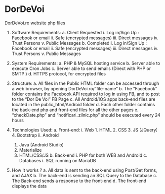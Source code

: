 # DorDeVoi
DorDeVoi.ro website php files
1.	Software Requirements:
    a.	Client Requested
      i.	Log in/Sign Up : Facebook or email
      ii.	Safe (encrypted messages)
      iii.	Direct messages
      iv.	Trust Persons
      v.	Public Messages
    b.	Completed
      i.	Log in/Sign Up : Facebook or email
      ii.	Safe (encrypted messages)
      iii.	Direct messages
      iv.	Trust Persons
      v.	Public Messages


2.	System Requirements:
    a.	PHP & MySQL hosting service
    b.	Server able to execute Cron Jobs
    c.	Server able to send emails (Direct with PHP or SMTP )
    d.	HTTPS protocol, for encrypted files

3.	Structure:
    a.	All files in the Public HTML folder can be accessed through a web browser, by opening DorDeVoi.ro/”file-name”
    b.	The “Facebook” folder contains the Facebook API required to log in using FB, and to post to the “Dor De Voi” FB Page
    c.	All Android/IOS apps back-end files are located in the public_html/Android folder
    d.	Each other folder contains the back-end php and front-end files for all the other pages
    e.	“checkDate.php” and “notificari_zilnic.php” should be executed every 24 hours
4.	Technologies Used:
    a.	Front-end:
      i.	Web
        1.	HTML
        2.	CSS
        3.	JS (JQuery)
        4.	Bootstrap
    ii.	Android
      1.	Java (Android Studio)
      2.	Materialize
      3.	HTML/CSS/JS
    b.	Back-end
      i.	PHP for both WEB and Android
     c.	Databases
      i.	SQL running on MariaDB
5.	How it works ?
    a.	All data is sent to the back-end using Post/Get forms, and AJAX
    b.	The back-end is sending an SQL Query to the Database
    c.	The Back-end sends a response to the front-end
    d.	The front-end displays the data
